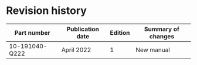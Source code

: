 # <a name="GUID-B06D2275-71AA-414D-A8D7-9B1B092FE3F3"/> Revision history

|Part number|Publication date|Edition|Summary of changes|
|-----------|----------------|-------|------------------|
|10-191040-Q222|April 2022|1|New manual|

